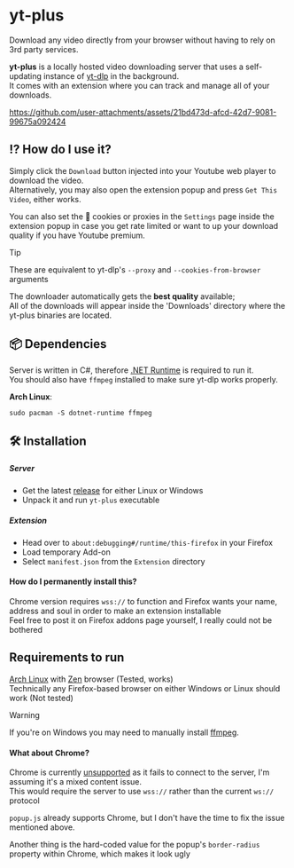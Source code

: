 # yt-plus

Download any video directly from your browser without having to rely on 3rd party services.

**yt-plus** is a locally hosted video downloading server that uses a self-updating instance of [yt-dlp](https://github.com/yt-dlp/yt-dlp/) in the background.  
It comes with an extension where you can track and manage all of your downloads.



https://github.com/user-attachments/assets/21bd473d-afcd-42d7-9081-99675a092424



## ⁉️ How do I use it?
Simply click the `Download` button injected into your Youtube web player to download the video.  
Alternatively, you may also open the extension popup and press `Get This Video`, either works.

You can also set the 🍪 cookies or proxies in the `Settings` page inside the extension popup in case you get rate limited or want to up your download quality if you have Youtube premium.

> [!TIP]
> These are equivalent to yt-dlp's `--proxy` and `--cookies-from-browser` arguments

The downloader automatically gets the **best quality** available;  
All of the downloads will appear inside the 'Downloads' directory where the yt-plus binaries are located.

## 📦 Dependencies
Server is written in C#, therefore [.NET Runtime](https://dotnet.microsoft.com/en-us/download) is required to run it.  
You should also have `ffmpeg` installed to make sure yt-dlp works properly.

**Arch Linux**:  
```console
sudo pacman -S dotnet-runtime ffmpeg
```

## 🛠 Installation
##### Server
- Get the latest [release](https://github.com/el-ffeino/yt-plus/releases) for either Linux or Windows
- Unpack it and run `yt-plus` executable

##### Extension
- Head over to `about:debugging#/runtime/this-firefox` in your Firefox
- Load temporary Add-on
- Select `manifest.json` from the `Extension` directory

#### How do I permanently install this?
Chrome version requires `wss://` to function and Firefox wants your name, address and soul in order to make an extension installable  
Feel free to post it on Firefox addons page yourself, I really could not be bothered

## Requirements to run
[Arch Linux](https://archlinux.org/) with [Zen](https://flathub.org/en/apps/app.zen_browser.zen) browser (Tested, works)  
Technically any Firefox-based browser on either Windows or Linux should work (Not tested)

> [!WARNING]
> If you're on Windows you may need to manually install [ffmpeg](https://github.com/yt-dlp/FFmpeg-Builds).

#### What about Chrome?
Chrome is currently <ins>unsupported</ins> as it fails to connect to the server, I'm assuming it's a mixed content issue.  
This would require the server to use `wss://` rather than the current `ws://` protocol

`popup.js` already supports Chrome, but I don't have the time to fix the issue mentioned above.

Another thing is the hard-coded value for the popup's `border-radius` property within Chrome, which makes it look ugly
